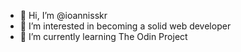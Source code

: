 - 👋 Hi, I’m @ioannisskr
- 👀 I’m interested in becoming a solid web developer
- 🌱 I’m currently learning The Odin Project
<!--- - 💞️ I’m looking to collaborate on ...
- 📫 How to reach me ... --->

<!---
ioannisskr/ioannisskr is a ✨ special ✨ repository because its `README.md` (this file) appears on your GitHub profile.
You can click the Preview link to take a look at your changes.
--->
